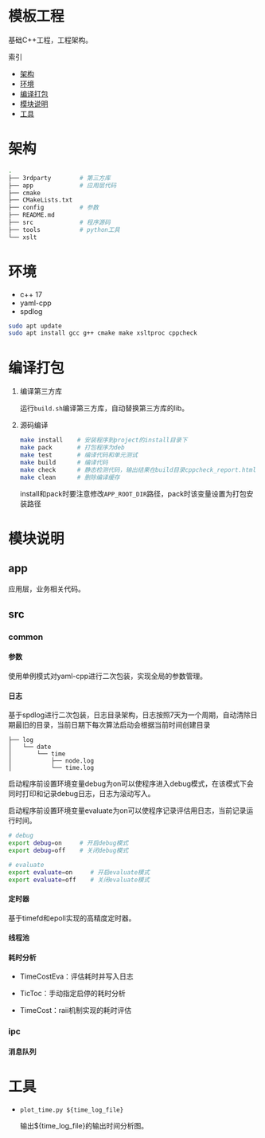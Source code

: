 # 模板工程

基础C++工程，工程架构。

索引

- [架构](#架构)
- [环境](#环境)
- [编译打包](#编译打包)
- [模块说明](#模块说明)
- [工具](#工具)

# 架构

```bash
.
├── 3rdparty        # 第三方库
├── app             # 应用层代码
├── cmake
├── CMakeLists.txt
├── config          # 参数    
├── README.md   
├── src             # 程序源码
├── tools           # python工具
└── xslt
```

# 环境

- c++ 17
- yaml-cpp
- spdlog

```bash
sudo apt update
sudo apt install gcc g++ cmake make xsltproc cppcheck
```

# 编译打包

1. 编译第三方库 
    
    运行`build.sh`编译第三方库，自动替换第三方库的lib。

2. 源码编译

    ```bash
    make install    # 安装程序到project的install目录下
    make pack       # 打包程序为deb
    make test       # 编译代码和单元测试
    make build      # 编译代码
    make check      # 静态检测代码，输出结果在build目录cppcheck_report.html
    make clean      # 删除编译缓存
    ```
    install和pack时要注意修改`APP_ROOT_DIR`路径，pack时该变量设置为打包安装路径

# 模块说明

## app

应用层，业务相关代码。

## src

### common

#### 参数

使用单例模式对yaml-cpp进行二次包装，实现全局的参数管理。

#### 日志

基于spdlog进行二次包装，日志目录架构，日志按照7天为一个周期，自动清除日期最旧的目录，当前日期下每次算法启动会根据当前时间创建目录

```
├── log
│   └── date
│       └── time
│           ├── node.log
│           └── time.log
```

启动程序前设置环境变量debug为on可以使程序进入debug模式，在该模式下会同时打印和记录debug日志，日志为滚动写入。

启动程序前设置环境变量evaluate为on可以使程序记录评估用日志，当前记录运行时间。

```bash
# debug
export debug=on     # 开启debug模式
export debug=off    # 关闭debug模式

# evaluate
export evaluate=on     # 开启evaluate模式
export evaluate=off    # 关闭evaluate模式
```

#### 定时器

基于timefd和epoll实现的高精度定时器。

#### 线程池

#### 耗时分析

- TimeCostEva：评估耗时并写入日志

- TicToc：手动指定启停的耗时分析

- TimeCost：raii机制实现的耗时评估

### ipc

#### 消息队列

# 工具

- `plot_time.py ${time_log_file}`

  输出${time_log_file}的输出时间分析图。